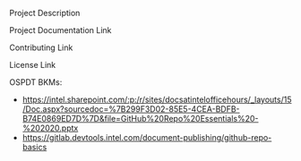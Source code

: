Project Description

Project Documentation Link

Contributing Link

License Link


OSPDT BKMs:
- https://intel.sharepoint.com/:p:/r/sites/docsatintelofficehours/_layouts/15/Doc.aspx?sourcedoc=%7B299F3D02-85E5-4CEA-BDFB-B74E0869ED7D%7D&file=GitHub%20Repo%20Essentials%20-%202020.pptx
- https://gitlab.devtools.intel.com/document-publishing/github-repo-basics 

